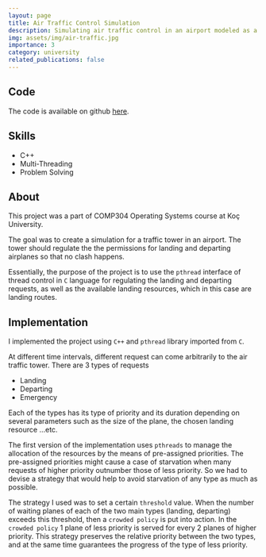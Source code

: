 ```yaml
---
layout: page
title: Air Traffic Control Simulation
description: Simulating air traffic control in an airport modeled as a resource allocation problem.
img: assets/img/air-traffic.jpg
importance: 3
category: university
related_publications: false
---
```


## Code

The code is available on github [here](https://github.com/NazirNayal8/air-traffic-control-with-pthreads).

## Skills

* C++
* Multi-Threading
* Problem Solving

## About

This project was a part of COMP304 Operating Systems course at Koç University.

The goal was to create a simulation for a traffic tower in an airport. The tower should
regulate the the permissions for landing and departing airplanes so that no clash happens.

Essentially, the purpose of the project is to use the `pthread` interface of thread control in `C` language
for regulating the landing and departing requests, as well as the available landing resources, which in this case are
landing routes.


## Implementation

I implemented the project using `C++` and `pthread` library imported from `C`.

At different time intervals, different request can come arbitrarily to the air traffic tower. There are 3 types of requests

* Landing
* Departing
* Emergency

Each of the types has its type of priority and its duration depending on several parameters such as the size of the plane, the chosen landing resource ...etc.

The first version of the implementation uses `pthreads` to manage the allocation of the resources by the means of pre-assigned priorities. The pre-assigned priorities might cause a case of starvation when many requests of higher priority outnumber those of less priority. So we had to devise a strategy that would help to avoid starvation of any type as much as possible.


The strategy I used was to set a certain `threshold` value. When the number of waiting planes of each of the two main types (landing, departing) exceeds this threshold, then a `crowded policy` is put into action. In the `crowded policy` 1 plane of less priority is served for every 2 planes of higher priority.
This strategy preserves the relative priority between the two types, and at the same time guarantees the progress of the type of less priority.
